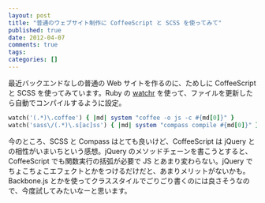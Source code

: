 ```yaml
---
layout: post
title: "普通のウェブサイト制作に CoffeeScript と SCSS を使ってみて"
published: true
date: 2012-04-07
comments: true
tags: 
categories: []
---
```

最近バックエンドなしの普通の Web サイトを作るのに、ためしに CoffeeScript と SCSS を使ってみています。Ruby の [watchr](https://github.com/mynyml/watchr) を使って、ファイルを更新したら自動でコンパイルするように設定。

```rb
watch('(.*)\.coffee') { |md| system "coffee -o js -c #{md[0]}" }
watch('sass\/(.*)\.s[ac]ss') { |md| system "compass compile #{md[0]}" }
```

今のところ、SCSS と Compass はとても良いけど、CoffeeScript は jQuery との相性がいまいちという感想。jQuery のメソッドチェーンを書こうとすると、CoffeeScript でも関数実行の括弧が必要で JS とあまり変わらない。jQuery でちょこちょこエフェクトとかをつけるだけだと、あまりメリットがないかも。Backbone.js とかを使ってクラススタイルでごりごり書くのには良さそうなので、今度試してみたいなーと思います。

